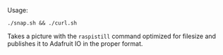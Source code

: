 Usage: 

```console
./snap.sh && ./curl.sh
```

Takes a picture with the `raspistill` command optimized for filesize and publishes it to Adafruit IO in the proper format.
